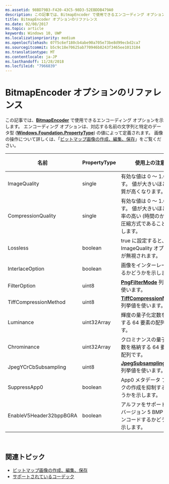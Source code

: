 ```yaml
---
ms.assetid: 98BD79B3-F420-43C5-98D3-52EBDDB479A0
description: この記事では、BitmapEncoder で使用できるエンコーディング オプションを示します。
title: BitmapEncoder オプションのリファレンス
ms.date: 02/08/2017
ms.topic: article
keywords: Windows 10, UWP
ms.localizationpriority: medium
ms.openlocfilehash: 07f5c6ef180cb4abe90a705e73be8d99ecbd2ca7
ms.sourcegitcommit: b5c9c18e70625ab770946b8243f3465ee1013184
ms.translationtype: MT
ms.contentlocale: ja-JP
ms.lasthandoff: 11/28/2018
ms.locfileid: "7966839"
---
```

# <a name="bitmapencoder-options-reference"></a>BitmapEncoder オプションのリファレンス


この記事では、[**BitmapEncoder**](https://msdn.microsoft.com/library/windows/apps/br226206) で使用できるエンコーディング オプションを示します。 エンコーディング オプションは、対応する名前の文字列と特定のデータ型 ([**Windows.Foundation.PropertyType**](https://msdn.microsoft.com/library/windows/apps/br225871)) の値によって定義されます。 画像の操作について詳しくは、「[ビットマップ画像の作成、編集、保存](imaging.md)」をご覧ください。

| 名前                    | PropertyType | 使用上の注意                                                                                        | 有効な形式 |
|-------------------------|--------------|----------------------------------------------------------------------------------------------------|---------------|
| ImageQuality            | single       | 有効な値は 0 ～ 1.0 です。 値が大きいほど、画質が高くなります。                                 | JPEG、JPEG-XR |
| CompressionQuality      | single       | 有効な値は 0 ～ 1.0 です。 値が大きいほど、効率の高い (時間のかかる) 圧縮方式であることを示します。 | TIFF          |
| Lossless                | boolean      | true に設定すると、ImageQuality オプションが無視されます。                                        | JPEG-XR       |
| InterlaceOption         | boolean      | 画像をインターレースするかどうかを示します。                                                                    | PNG           |
| FilterOption            | uint8        | [**PngFilterMode**](https://msdn.microsoft.com/library/windows/apps/br226389) 列挙値を使います。                                | PNG           |
| TiffCompressionMethod   | uint8        | [**TiffCompressionMode**](https://msdn.microsoft.com/library/windows/apps/br226399) 列挙値を使います。                    | TIFF          |
| Luminance               | uint32Array  | 輝度の量子化定数を格納する 64 要素の配列です。                               | JPEG          |
| Chrominance             | uint32Array  | クロミナンスの量子化定数を格納する 64 要素の配列です。                             | JPEG          |
| JpegYCrCbSubsampling    | uint8        | [**JpegSubsamplingMode**](https://msdn.microsoft.com/library/windows/apps/br226386) 列挙値を使います。                    | JPEG          |
| SuppressApp0            | boolean      | App0 メタデータ ブロックの作成を抑制するかどうかを示します。                                        | JPEG          |
| EnableV5Header32bppBGRA | boolean      | アルファをサポートするバージョン 5 BMP にエンコードするかどうかを示します。                                         | BMP           |

 

## <a name="related-topics"></a>関連トピック

* [ビットマップ画像の作成、編集、保存](imaging.md)
* [サポートされているコーデック](supported-codecs.md)

 





